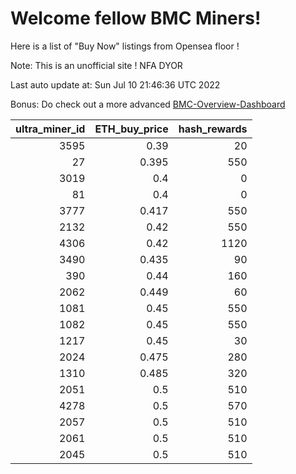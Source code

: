 # Welcome fellow BMC Miners!
Here is a list of "Buy Now" listings from Opensea floor !

Note: This is an unofficial site ! NFA DYOR

Last auto update at: Sun Jul 10 21:46:36 UTC 2022

Bonus: Do check out a more advanced [BMC-Overview-Dashboard](https://dune.com/defifunk/BMC-Overview-Dashboard)


|   ultra_miner_id |   ETH_buy_price |   hash_rewards |
|-----------------:|----------------:|---------------:|
|             3595 |           0.39  |             20 |
|               27 |           0.395 |            550 |
|             3019 |           0.4   |              0 |
|               81 |           0.4   |              0 |
|             3777 |           0.417 |            550 |
|             2132 |           0.42  |            550 |
|             4306 |           0.42  |           1120 |
|             3490 |           0.435 |             90 |
|              390 |           0.44  |            160 |
|             2062 |           0.449 |             60 |
|             1081 |           0.45  |            550 |
|             1082 |           0.45  |            550 |
|             1217 |           0.45  |             30 |
|             2024 |           0.475 |            280 |
|             1310 |           0.485 |            320 |
|             2051 |           0.5   |            510 |
|             4278 |           0.5   |            570 |
|             2057 |           0.5   |            510 |
|             2061 |           0.5   |            510 |
|             2045 |           0.5   |            510 |